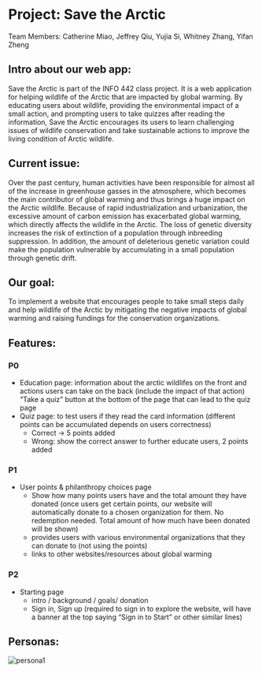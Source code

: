 # Project: Save the Arctic

Team Members: Catherine Miao, Jeffrey Qiu, Yujia Si, Whitney Zhang, Yifan Zheng

## Intro about our web app:
Save the Arctic is part of the INFO 442 class project. It is a web application for helping wildlife of the Arctic that are impacted by global warming. By educating users about wildlife, providing the environmental impact of a small action, and prompting users to take quizzes after reading the information, Save the Arctic encourages its users to learn challenging issues of wildlife conservation and take sustainable actions to improve the living condition of Arctic wildlife.

## Current issue: 
Over the past century, human activities have been responsible for almost all of the increase in greenhouse gasses in the atmosphere, which becomes the main contributor of global warming and thus brings a huge impact on the Arctic wildlife. Because of rapid industrialization and urbanization, the excessive amount of carbon emission has exacerbated global warming, which directly affects the wildlife in the Arctic. The loss of genetic diversity increases the risk of extinction of a population through inbreeding suppression. In addition, the amount of deleterious genetic variation could make the population vulnerable by accumulating in a small population through genetic drift.

## Our goal: 
To implement a website that encourages people to take small steps daily and help wildlife of the Arctic by mitigating the negative impacts of global warming and raising fundings for the conservation organizations.

## Features:

### P0
- Education page: information about the arctic wildlifes on the front and actions users can take on the back (include the impact of that action)
“Take a quiz” button at the bottom of the page that can lead to the quiz page
- Quiz page: to test users if they read the card information (different points can be accumulated depends on users correctness)
  - Correct -> 5 points added
  - Wrong: show the correct answer to further educate users, 2 points added

### P1
- User points & philanthropy choices page
  - Show how many points users have and the total amount they have donated (once users get certain points, our website will automatically donate to a chosen organization for them. No redemption needed. Total amount of how much have been donated will be shown)
  - provides users with various environmental organizations that they can donate to (not using the points)
  - links to other websites/resources about global warming

### P2
- Starting page
  - intro / background / goals/ donation 
  - Sign in, Sign up (required to sign in to explore the website, will have a banner at the top saying “Sign in to Start” or other similar lines)

## Personas:

![persona1](../User_Personas/Jacob_Lin.png)
